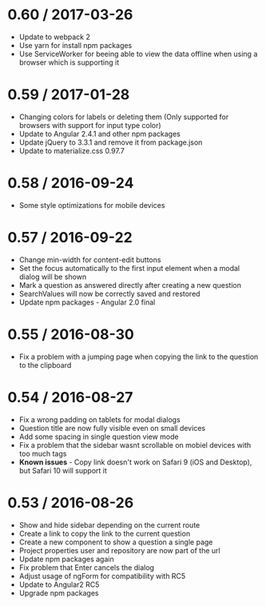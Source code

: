 0.60 / 2017-03-26
==================

  * Update to webpack 2
  * Use yarn for install npm packages
  * Use ServiceWorker for beeing able to view the data offline when using a browser which is
  supporting it

0.59 / 2017-01-28
==================

  * Changing colors for labels or deleting them
    (Only supported for browsers with support for input type color)
  * Update to Angular 2.4.1 and other npm packages
  * Update jQuery to 3.3.1 and remove it from package.json
  * Update to materialize.css 0.97.7

0.58 / 2016-09-24
==================

  * Some style optimizations for mobile devices

0.57 / 2016-09-22
==================

  * Change min-width for content-edit buttons
  * Set the focus automatically to the first input element when a modal dialog will be shown
  * Mark a question as answered directly after creating a new question
  * SearchValues will now be correctly saved and restored
  * Update npm packages - Angular 2.0 final

0.55 / 2016-08-30
==================

  * Fix a problem with a jumping page when copying the link to the question to the clipboard

0.54 / 2016-08-27
==================

  * Fix a wrong padding on tablets for modal dialogs
  * Question title are now fully visible even on small devices
  * Add some spacing in single question view mode
  * Fix a problem that the sidebar wasnt scrollable on mobiel devices with too much tags
  * **Known issues** - Copy link doesn't work on Safari 9 (iOS and Desktop), but Safari 10 will support it

0.53 / 2016-08-26
==================

  * Show and hide sidebar depending on the current route
  * Create a link to copy the link to the current question
  * Create a new component to show a question a single page
  * Project properties user and repository are now part of the url
  * Update npm packages again
  * Fix problem that Enter cancels the dialog
  * Adjust usage of ngForm for compatibility with RC5
  * Update to Angular2 RC5
  * Upgrade npm packages
